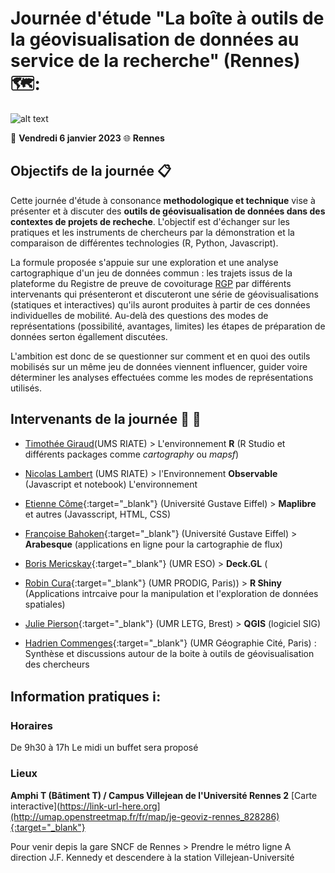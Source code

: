 # Journée d'étude "La boîte à outils de la géovisualisation de données au service de la recherche" (Rennes) 🗺️: 

![alt text](https://raw.githubusercontent.com/magisAR9/JEGeovizRennes/main/JEGEOVIZ.JPG)

:calendar: **Vendredi 6 janvier 2023**
:globe_with_meridians: **Rennes**


## Objectifs de la journée :clipboard:

Cette journée d'étude à consonance **methodologique et technique** vise à présenter et à discuter des **outils de géovisualisation de données dans des contextes de projets de recheche**. L'objectif est d'échanger sur les pratiques et les instruments de chercheurs par la démonstration et la comparaison de différentes technologies (R, Python, Javascript). 

La formule proposée s'appuie sur une exploration et une analyse cartographique d'un jeu de données commun : les trajets issus de la plateforme du Registre de preuve de covoiturage [RGP](https://covoiturage.beta.gouv.fr/) par différents intervenants qui présenteront et discuteront une série de géovisualisations (statiques et interactives) qu'ils auront produites à partir de ces données individuelles de mobilité. Au-delà des questions des modes de représentations (possibilité, avantages, limites) les étapes de préparation de données serton égallement discutées.


L'ambition est donc de se questionner sur comment et en quoi des outils mobilisés sur un même jeu de données viennent influencer, guider voire déterminer les analyses effectuées comme les modes de représentations utilisés.


## Intervenants de la journée :woman: :man:

* [Timothée Giraud](https://rgeomatic.hypotheses.org/)(UMS RIATE) > L'environnement **R** (R Studio et différents packages comme *cartography* ou *mapsf*)

* [Nicolas Lambert](https://neocarto.github.io/cv/index.html) (UMS RIATE) > l'Environnement **Observable** (Javascript et notebook) 
L'environnement 
* [Etienne Côme](https://www.comeetie.fr/){:target="_blank"} (Université Gustave Eiffel) > **Maplibre** et autres (Javasscript, HTML, CSS)

* [Françoise Bahoken](https://geoflowiz.hypotheses.org/){:target="_blank"} (Université Gustave Eiffel) > **Arabesque** (applications en ligne pour la cartographie de flux)

* [Boris Mericskay](https://bmericskay.github.io/portfolio/index.html){:target="_blank"} (UMR ESO) > **Deck.GL** ( 

* [Robin Cura](https://geographie-cites.cnrs.fr/membres/robin-cura/){:target="_blank"} (UMR PRODIG, Paris)) > **R Shiny** (Applications intrcaive pour la manipulation et l'exploration de données spatiales)

* [Julie Pierson](https://www.cnrs.fr/fr/personne/julie-pierson){:target="_blank"} (UMR LETG, Brest) > **QGIS** (logiciel SIG) 

* [Hadrien Commenges](https://geographie-cites.cnrs.fr/membres/hadrien-commenges/){:target="_blank"} (UMR Géographie Cité, Paris) : Synthèse et discussions autour de la boite à outils de géovisualisation des chercheurs  

## Information pratiques ℹ️: 

### Horaires 

De 9h30 à 17h
Le midi un buffet sera proposé

### Lieux 

**Amphi T (Bâtiment T) / Campus Villejean de l'Université Rennes 2** [Carte interactive](https://link-url-here.org](http://umap.openstreetmap.fr/fr/map/je-geoviz-rennes_828286){:target="_blank"}

Pour venir depis la gare SNCF de Rennes > Prendre le métro ligne A direction J.F. Kennedy et descendere à la station Villejean-Université



